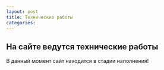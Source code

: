 ```yaml
---
layout: post
title: Технические работы  
categories: 
---
```


## На сайте ведутся технические работы

В данный момент сайт находится в стадии наполнения!
